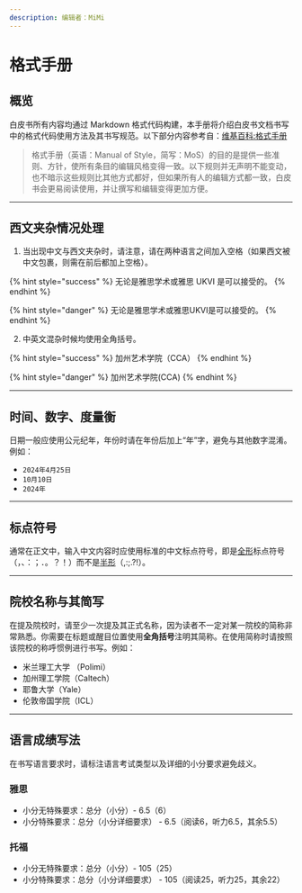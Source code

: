```yaml
---
description: 编辑者：MiMi
---
```


# 格式手册

## 概览

白皮书所有内容均通过 Markdown 格式代码构建，本手册将介绍白皮书文档书写中的格式代码使用方法及其书写规范。以下部分内容参考自：[维基百科:格式手册](https://zh.wikipedia.org/wiki/Wikipedia:%E6%A0%BC%E5%BC%8F%E6%89%8B%E5%86%8C)

> 格式手册（英语：Manual of Style，简写：MoS）的目的是提供一些准则、方针，使所有条目的编辑风格变得一致。以下规则并无声明不能变动，也不暗示这些规则比其他方式都好，但如果所有人的编辑方式都一致，白皮书会更易阅读使用，并让撰写和编辑变得更加方便。

***

## 西文夹杂情况处理

1. 当出现中文与西文夹杂时，请注意，请在两种语言之间加入空格（如果西文被中文包裹，则需在前后都加上空格）。

{% hint style="success" %}
无论是雅思学术或雅思 UKVI 是可以接受的。
{% endhint %}

{% hint style="danger" %}
无论是雅思学术或雅思UKVI是可以接受的。
{% endhint %}

2. 中英文混杂时候均使用全角括号。

{% hint style="success" %}
加州艺术学院（CCA）
{% endhint %}

{% hint style="danger" %}
加州艺术学院(CCA)
{% endhint %}

***

## 时间、数字、度量衡

日期一般应使用公元纪年，年份时请在年份后加上“年”字，避免与其他数字混淆。例如：

* `2024年4月25日`
* `10月10日`
* `2024年`

***

## 标点符号

通常在正文中，输入中文内容时应使用标准的中文标点符号，即是[全形](https://zh.wikipedia.org/wiki/%E5%85%A8%E5%BD%A2)标点符号（，、：；．。？！）而不是[半形](https://zh.wikipedia.org/wiki/%E5%8D%8A%E5%BD%A2)（,:;.?!）。

***

## 院校名称与其简写

在提及院校时，请至少一次提及其正式名称，因为读者不一定对某一院校的简称非常熟悉。你需要在标题或醒目位置使用**全角括号**注明其简称。在使用简称时请按照该院校的称呼惯例进行书写。例如：

* 米兰理工大学  （Polimi）
* 加州理工学院（Caltech）
* 耶鲁大学（Yale）
* 伦敦帝国学院（ICL）

***

## 语言成绩写法

在书写语言要求时，请标注语言考试类型以及详细的小分要求避免歧义。

### 雅思

* 小分无特殊要求：总分（小分）- 6.5（6）&#x20;
* 小分特殊要求：总分（小分详细要求） - 6.5（阅读6，听力6.5，其余5.5）

### 托福

* 小分无特殊要求：总分（小分）- 105（25）&#x20;
* 小分特殊要求：总分（小分详细要求） - 105（阅读25，听力25，其余22）
